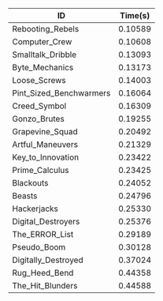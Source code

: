 |ID|Time(s)|
|-|-|
|Rebooting_Rebels|0.10589|
|Computer_Crew|0.10608|
|Smalltalk_Dribble|0.13093|
|Byte_Mechanics|0.13173|
|Loose_Screws|0.14003|
|Pint_Sized_Benchwarmers|0.16064|
|Creed_Symbol|0.16309|
|Gonzo_Brutes|0.19255|
|Grapevine_Squad|0.20492|
|Artful_Maneuvers|0.21329|
|Key_to_Innovation|0.23422|
|Prime_Calculus|0.23425|
|Blackouts|0.24052|
|Beasts|0.24796|
|Hackerjacks|0.25330|
|Digital_Destroyers|0.25376|
|The_ERROR_List|0.29189|
|Pseudo_Boom|0.30128|
|Digitally_Destroyed|0.37024|
|Rug_Heed_Bend|0.44358|
|The_Hit_Blunders|0.44588|
